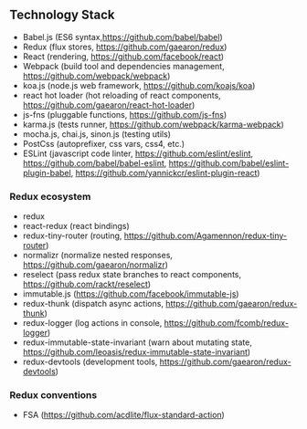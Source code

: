 ## Technology Stack

* Babel.js (ES6 syntax,https://github.com/babel/babel)
* Redux (flux stores, https://github.com/gaearon/redux)
* React (rendering, https://github.com/facebook/react)
* Webpack (build tool and dependencies management, https://github.com/webpack/webpack)
* koa.js (node.js web framework, https://github.com/koajs/koa)
* react hot loader (hot reloading of react components, https://github.com/gaearon/react-hot-loader)
* js-fns (pluggable functions, https://github.com/js-fns)
* karma.js (tests runner, https://github.com/webpack/karma-webpack)
* mocha.js, chai.js, sinon.js (testing utils)
* PostCss (autoprefixer, css vars, css4, etc.)
* ESLint (javascript code linter, https://github.com/eslint/eslint, https://github.com/babel/babel-eslint, https://github.com/babel/eslint-plugin-babel, https://github.com/yannickcr/eslint-plugin-react)

### Redux ecosystem

* redux
* react-redux (react bindings)
* redux-tiny-router (routing, https://github.com/Agamennon/redux-tiny-router)
* normalizr (normalize nested responses, https://github.com/gaearon/normalizr)
* reselect (pass redux state branches to react components, https://github.com/rackt/reselect)
* immutable.js (https://github.com/facebook/immutable-js)
* redux-thunk (dispatch async actions, https://github.com/gaearon/redux-thunk)
* redux-logger (log actions in console, https://github.com/fcomb/redux-logger)
* redux-immutable-state-invariant (warn about mutating state, https://github.com/leoasis/redux-immutable-state-invariant)
* redux-devtools (development tools, https://github.com/gaearon/redux-devtools)

### Redux conventions

* FSA (https://github.com/acdlite/flux-standard-action)
